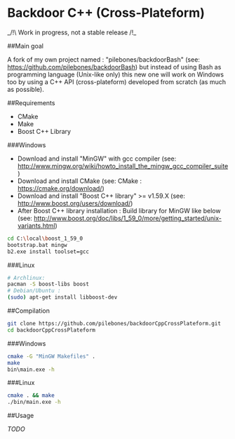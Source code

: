 # Backdoor C++ (Cross-Plateform)

_/!\ Work in progress, not a stable release /!\_

##Main goal

A fork of my own project named : "pilebones/backdoorBash" (see: https://github.com/pilebones/backdoorBash) but instead of using Bash as programming language (Unix-like only) this new one will work on Windows too by using a C++ API (cross-plateform) developed from scratch (as much as possible).

##Requirements

- CMake
- Make
- Boost C++ Library

###Windows
- Download and install "MinGW" with gcc compiler (see: http://www.mingw.org/wiki/howto_install_the_mingw_gcc_compiler_suite)
- Download and install CMake (see: 
CMake : https://cmake.org/download/)
- Download and install "Boost C++ library" >= v1.59.X (see: http://www.boost.org/users/download/)
- After Boost C++ library installation : Build library for MinGW like below (see: http://www.boost.org/doc/libs/1_59_0/more/getting_started/unix-variants.html)
```bash
cd C:\local\boost_1_59_0
bootstrap.bat mingw
b2.exe install toolset=gcc
```

###Linux
```bash
# Archlinux:
pacman -S boost-libs boost
# Debian/Ubuntu :
(sudo) apt-get install libboost-dev
```

##Compilation

```bash
git clone https://github.com/pilebones/backdoorCppCrossPlateform.git
cd backdoorCppCrossPlateform
```

###Windows
```bash
cmake -G "MinGW Makefiles" .
make
bin\main.exe -h
```

###Linux
```bash
cmake . && make
./bin/main.exe -h
```

##Usage

_TODO_
